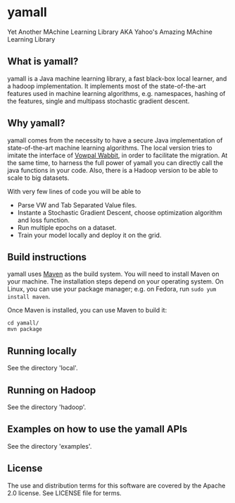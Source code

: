 # yamall
Yet Another MAchine Learning Library AKA Yahoo's Amazing MAchine Learning Library

## What is yamall?

yamall is a Java machine learning library, a fast black-box local learner, and a hadoop implementation.
It implements most of the state-of-the-art features used in machine learning algorithms, e.g. namespaces, hashing of the features, single and multipass stochastic gradient descent.


## Why yamall?

yamall comes from the necessity to have a secure Java implementation of state-of-the-art machine learning algorithms.
The local version tries to imitate the interface of [Vowpal Wabbit](http://github.com/JohnLangford/vowpal_wabbit), in order to facilitate the migration. At the same time, to harness the full power of yamall you can directly call the java functions in your code. Also, there is a Hadoop version to be able to scale to big datasets.

With very few lines of code you will be able to
* Parse VW and Tab Separated Value files.
* Instante a Stochastic Gradient Descent, choose optimization algorithm and loss function.
* Run multiple epochs on a dataset.
* Train your model locally and deploy it on the grid.


## Build instructions

yamall uses [Maven](http://maven.apache.org) as the build system. You will need
to install Maven on your machine.  The installation steps depend on your
operating system. On Linux, you can use your package manager; e.g. on Fedora,
run `sudo yum install maven`.

Once Maven is installed, you can use Maven to build it:

    cd yamall/
    mvn package


## Running locally

See the directory 'local'.


## Running on Hadoop

See the directory 'hadoop'.


## Examples on how to use the yamall APIs

See the directory 'examples'.


## License

The use and distribution terms for this software are covered by the Apache 2.0 license. See LICENSE file for terms.

